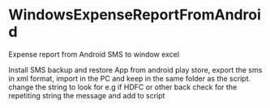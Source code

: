 # WindowsExpenseReportFromAndroid
Expense report from Android SMS to window excel

Install SMS backup and restore App from android play store, export the sms in xml format, import in the PC and keep in the same folder as the script. change the string to look for e.g if HDFC or other back check for the repetiting string the message and add to script 
